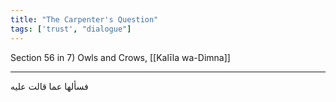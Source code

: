 ```yaml
---
title: "The Carpenter's Question"
tags: ['trust', "dialogue"]
---
```


 Section 56 in 7) Owls and Crows, [[Kalīla wa-Dimna]]

---
فسألها عما قالت عليه
